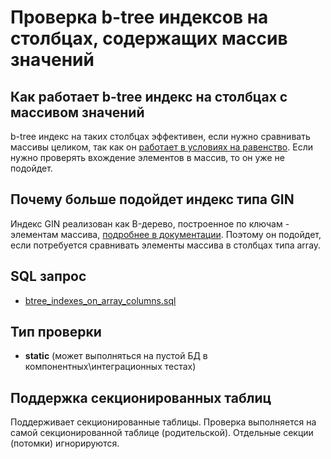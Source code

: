 # Проверка b-tree индексов на столбцах, содержащих массив значений

## Как работает b-tree индекс на столбцах с массивом значений

b-tree индекс на таких столбцах эффективен, если нужно сравнивать массивы целиком,
так как он [работает в условиях на равенство](https://postgrespro.ru/docs/postgresql/17/gin).
Если нужно проверять вхождение элементов в массив, то он уже не подойдет.

## Почему больше подойдет индекс типа GIN

Индекс GIN реализован как B-дерево, построенное по ключам - элементам массива, [подробнее в документации](https://postgrespro.ru/docs/postgresql/17/gin).
Поэтому он подойдет, если потребуется сравнивать элементы массива в столбцах типа array.

## SQL запрос

- [btree_indexes_on_array_columns.sql](https://github.com/mfvanek/pg-index-health-sql/blob/master/sql/btree_indexes_on_array_columns.sql)

## Тип проверки

- **static** (может выполняться на пустой БД в компонентных\интеграционных тестах)

## Поддержка секционированных таблиц

Поддерживает секционированные таблицы.
Проверка выполняется на самой секционированной таблице (родительской). Отдельные секции (потомки) игнорируются.
